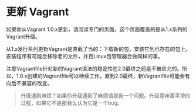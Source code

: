 
# 更新 Vagrant
如果你从Vagrant 1.0.x更新，请阅读专门的页面。这个页面覆盖的是从1.x系列的Vagrant升级。

从1.x发行系列更新Vagrant是直截了当的：下载新的包，安装它到已存在的包上。安装程序有可能会移除老的文件，并且Linux包管理器会做同样的事。

注意Vagrantfile针对新的Vagrant语法的稳定性在2.0最终之前是不被应允的。所以，1.0.x创建的Vagrantfile可以继续工作，直到2.0最终，新Vagrantfile可能会有向后不兼容的改变。

> 升级遇到麻烦？如果你升级遇到了麻烦请报告一个问题。升级意味着平滑的过程，如果它不是那我么认为它是一个bug。
